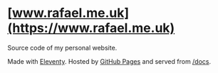 # [www.rafael.me.uk](https://www.rafael.me.uk)

Source code of my personal website.

Made with [Eleventy](https://www.11ty.dev). Hosted by
[GitHub Pages](https://pages.github.com) and served from [/docs](/docs).
